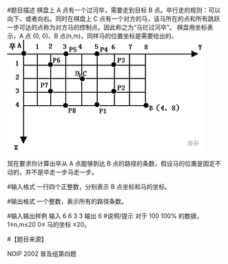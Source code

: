 #题目描述
棋盘上 A 点有一个过河卒，需要走到目标 B 点。卒行走的规则：可以向下、或者向右。同时在棋盘上 C 点有一个对方的马，该马所在的点和所有跳跃一步可达的点称为对方马的控制点。因此称之为“马拦过河卒”。
棋盘用坐标表示，A 点 (0, 0)、B 点(n,m)，同样马的位置坐标是需要给出的。\
![Image text](vg6k477j.png)

现在要求你计算出卒从 A 点能够到达 B 点的路径的条数，假设马的位置是固定不动的，并不是卒走一步马走一步。

#输入格式
一行四个正整数，分别表示 B 点坐标和马的坐标。

#输出格式
一个整数，表示所有的路径条数。

#输入输出样例
输入 
6 6 3 3
输出 
6
#说明/提示
对于 100 100% 的数据， 1≤n,m≤20 0≤ 马的坐标 ≤20。

#【题目来源】

NOIP 2002 普及组第四题